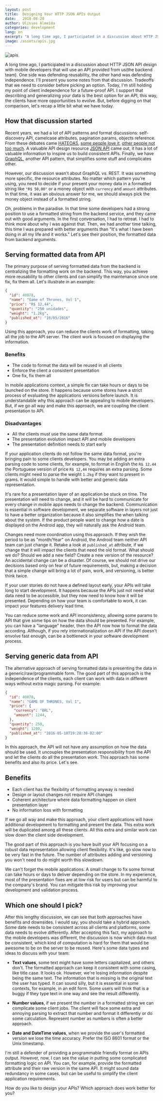 ```yaml
---
layout: post
title:  Designing Your HTTP JSON APIs Output
date:   2018-08-20
author: Ulisses Almeida
categories: development
lang: en
excerpt: "A long time ago, I participated in a discussion about HTTP JSON API design with mobile developers that will use an API provided from us(the backend team). One side was defending reusability, the other hand was defending independence. I'll present you some notes from that discussion. Tradeoffs that we need to consider before picking an option. Today, I'm still holding my point of client independence for a future-proof API. I support that describing and generalizing your data is the best option for an API, this way, the clients have more opportunities to evolve. But, before digging on that comparison, let's recap a little bit what we have today."
image: /assets/apis.jpg
---
```


![apis](/assets/apis.jpg)

A long time ago, I participated in a discussion about HTTP JSON API design with mobile developers that will use an API provided from us(the backend team). One side was defending reusability, the other hand was defending independence. I'll present you some notes from that discussion. Tradeoffs that we need to consider before picking an option. Today, I'm still holding my point of client independence for a future-proof API. I support that describing and generalizing your data is the best option for an API, this way, the clients have more opportunities to evolve. But, before digging on that comparison, let's recap a little bit what we have today.

## How that discussion started

Recent years, we had a lot of API patterns and format discussions: self-discovery API, camelcase attributes, pagination params, objects reference. From these debates came [HATEOAS](https://en.wikipedia.org/wiki/HATEOAS), [some people love it](https://keyholesoftware.com/2016/02/29/dont-hate-the-hateoas/),  [other people not too much](https://jeffknupp.com/blog/2014/06/03/why-i-hate-hateoas/). A valuable API design resource [JSON API](http://jsonapi.org/) came out, it has a lot of valuable information to inspire us to build consistent APIs. Finally, we have [GraphQL](https://graphql.org/learn/), another API pattern, that simplifies some stuff and complicates other.

However, our discussion wasn't about GraphQL vs. REST. It was something more specific, the resource attributes. No matter which pattern you're using, you need to decide if your present your money data in a formatted string like `"R$ 50,00"` or a money object with `currency` and `amount` attributes. In that time, it was an obvious answer for me, we should always pick the money object instead of a formatted string.

Oh, problems in the paradise. In that time some developers had a strong position to use a formatted string from the backend service, and they came out with good arguments. In the first conversation, I had to retreat. I had to think more about why I was against that. Then, we had another time talking, this time I was prepared with better arguments than "It's what I have been doing in all my life and it works." Let's see their position, the formatted data from backend arguments.

## Serving formatted data from API

The primary purpose of serving formatted data from the backend is centralizing the formatting work on the backend. This way, you achieve more reusability to other clients and can simplify the maintenance since one fix, fix them all. Let's illustrate in an example:

```json
{
  "id": 40078,
  "name": "Game of Thrones, Vol 1",
  "price": "R$ 12,44",
  "quantity": "250 unidades",
  "weight": "1.2kg",
  "published_at": "10/05/2016"
}
```

Using this approach, you can reduce the clients work of formatting, taking all the job to the API server. The client work is focused on displaying the information.

### Benefits

* The code to format the data will be reused in all clients
* Enforce the client a consistent presentation
* One fix, fix them all

In mobile applications context, a simple fix can take hours or days to be launched on the store. It happens because some stores have a strict process of evaluating the applications versions before launch. It is understandable why this approach can be appealing to mobile developers. But, if we go all way and make this approach, we are coupling the client presentation to API.

### Disadvantages

* All the clients must use the same data format
* The presentation evolution impact API and mobile developers
* The presentation definition needs to start early

If your application clients do not follow the same data format, you're bringing pain to some clients developers. You may be adding an extra parsing code to some clients, for example, to format in English the `R$ 12.44` the Portuguese version of price `R$ 12,44` requires an extra parsing. Some clients might need to parse the weight `1.2kg` if they want to present in grams. It would simple to handle with better and generic data representation.

It's rare for a presentation layer of an application be stuck on time. The presentation will need to change, and it will be hard to communicate for every change in mobile apps needs to change the backend. Communication is essential in software development, we separate software in layers not just to have a better organization because it also simplifies the when talking about the system. If the product people want to change how a date is displayed on the Android app, they will naturally ask the Android team.

Changes need more coordination using this approach. If they wish the period to be as "month/Year" on Android, the Android team neither API team can just change it. Retake a look at `published_at` attribute, if we change that it will impact the clients that need the old format. What should we do? Should we add a new field? Create a new version of the resource? An accidental change can be a disaster. Of course, we should not drive our decisions based only on fear of future requirements, but, making a decision that a simple change will bring a lot of pain, work, and versioning, is better think twice.

If your user stories do not have a defined layout early, your APIs will take long to start development. It happens because the APIs just not need what data need to be accessible, but they now need to know how it will be presented. Depending on how your team is comfortable to work, it can impact your features delivery lead time.

You can reduce some work and API inconsistency, allowing some params to API that give some tips on how the data should be presented. For example, you can have a "language" header, then the API now how to format the data according. Although, if you rely internationalization on API if the API doesn't envolve fast enough, can be a bottleneck in your software development process.

## Serving generic data from API

The alternative approach of serving formatted data is presenting the data in a generic/raw/programmable form. The good part of this approach is the independence of the clients, each client can work with data in different ways without extra magic parsing. For example:

```json
{
  "id": 40078,
  "name": "GAME OF THRONES, Vol 1",
  "price": {
    "currency": "BRL",
    "amount": 1244,
  },
  "quantity": 250,
  "weight": 1200,
  "published_at": "2016-05-10T19:20:30-02:00"
}
```

In this approach, the API will not have any assumption on how the data should be used. It uncouples the presentation responsibility from the API and let the clients do all the presentation work. This approach has some benefits and also its price. Let's see.

## Benefits

* Each client has the flexibility of formatting anyway is needed
* Design or layout changes not require API changes
* Coherent architecture where data formatting happen on client presentation layer
* No information loss with formatting

If we go all way and make this approach, your client applications will have additional development to formatting and present the data. This extra work will be duplicated among all these clients. All this extra and similar work can slow down the client side development.

The good part of this approach is you have built your API focusing on a robust data representation allowing client flexibility. It's like, go slow now to be very fast in the future. The number of attributes adding and versioning you won't need to do might worth this slowdown.

We can't forget the mobile applications. A small change to fix some format can take hours or days to deliver depending on the store. In my experience, most of the presentation fixes are at low risk for users but can be harmful to the company's brand. You can mitigate this risk by improving your development and validation process.

## Which one should I pick?

After this lengthy discussion, we can see that both approaches have benefits and downsides. I would say, you should take a hybrid approach. Some date needs to be consistent across all clients and platforms, some data needs to evolve differently. After accepting this fact, my approach to the mobile developers was different, the discussion is now which data must be consistent, which kind of computation is hard for them that would be awesome to be on the server to be reused. Here's some data types and ideas to discuss with your team:

* __Text values__, some text might have some letters capitalized, and others don't. The formatted approach can keep it consistent with some casing, like title case. It looks ok. However, we're losing information despite being the same text. The information that is missing is the original text the user has typed. It can sound silly, but it is essential in some contexts, for example, in an edit form. Some users will think that is a buggy if they type text in one way and see the result differently.

* __Number values__, if we present the number in a formatted string we can complicate some client jobs. The client will face some extra and annoying parsing to extract that number and format it differently or do some calculation. Represent number as numbers is often a better approach.

* __Date and DateTime values__, when we provide the user's formatted version we lose the time accuracy. Prefer the ISO 8601 format or the Unix timestamp.

I'm still a defender of providing a programmable friendly format on APIs output. However, now, I can see the value in putting some complicated formatting logic on API. You can, for example, provide the formatted attribute and their raw version in the same API. It might sound data redundancy in some cases, but can be useful to simplify the client application requirements.

How do you like to design your APIs? Which approach does work better for you?
